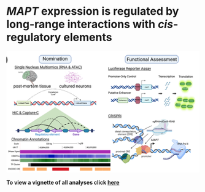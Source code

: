 # *MAPT* expression is regulated by long-range interactions with *cis*-regulatory elements

![Figrue1](https://github.com/aanderson54/MAPT_cre/blob/main/images/ExperimentalOverview.png)


**To view a vignette of all analyses click [here](https://aanderson54.github.io/MAPT_cre/)**
